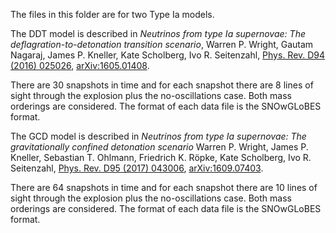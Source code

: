 The files in this folder are for two Type Ia models. 

The DDT model is described in *Neutrinos from type Ia supernovae: The deflagration-to-detonation transition scenario*, Warren P. Wright, Gautam Nagaraj, James P. Kneller, Kate Scholberg, Ivo R.  Seitenzahl, [Phys. Rev. D94 (2016) 025026](https://journals.aps.org/prd/abstract/10.1103/PhysRevD.94.025026), [arXiv:1605.01408](https://arxiv.org/abs/1605.01408).  

There are 30 snapshots in time and for each snapshot there are 8 lines of sight through the explosion plus the no-oscillations case. Both mass orderings are considered. The format of each data file is the SNOwGLoBES format.

The GCD model is described in *Neutrinos from type Ia supernovae: The gravitationally confined detonation scenario* Warren P. Wright, James P. Kneller, Sebastian T. Ohlmann, Friedrich K. Röpke, Kate Scholberg, Ivo R. Seitenzahl, [Phys. Rev. D95 (2017) 043006](https://journals.aps.org/prd/abstract/10.1103/PhysRevD.95.043006), [arXiv:1609.07403](https://arxiv.org/abs/1609.07403).  

There are 64 snapshots in time and for each snapshot there are 10 lines of sight through the explosion plus the no-oscillations case. Both mass orderings are considered. The format of each data file is the SNOwGLoBES format.
